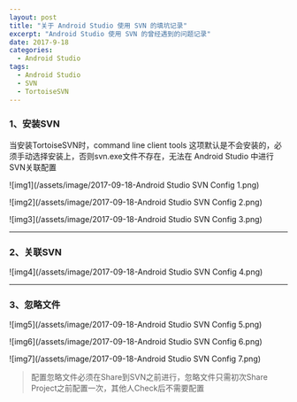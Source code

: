 ```yaml
---
layout: post
title: "关于 Android Studio 使用 SVN 的填坑记录"
excerpt: "Android Studio 使用 SVN 的曾经遇到的问题记录"
date: 2017-9-18
categories:
  - Android Studio
tags:
  - Android Studio
  - SVN
  - TortoiseSVN
---
```


### 1、安装SVN

当安装TortoiseSVN时，command line client tools 这项默认是不会安装的，必须手动选择安装上，否则svn.exe文件不存在，无法在 Android Studio 中进行SVN关联配置

![img1](/assets/image/2017-09-18-Android Studio SVN Config 1.png)  

![img2](/assets/image/2017-09-18-Android Studio SVN Config 2.png)  

![img3](/assets/image/2017-09-18-Android Studio SVN Config 3.png)  

-------------------

### 2、关联SVN  

![img4](/assets/image/2017-09-18-Android Studio SVN Config 4.png)  

-------------------

### 3、忽略文件

![img5](/assets/image/2017-09-18-Android Studio SVN Config 5.png) 

![img6](/assets/image/2017-09-18-Android Studio SVN Config 6.png) 

![img7](/assets/image/2017-09-18-Android Studio SVN Config 7.png) 

> 配置忽略文件必须在Share到SVN之前进行，忽略文件只需初次Share Project之前配置一次，其他人Check后不需要配置